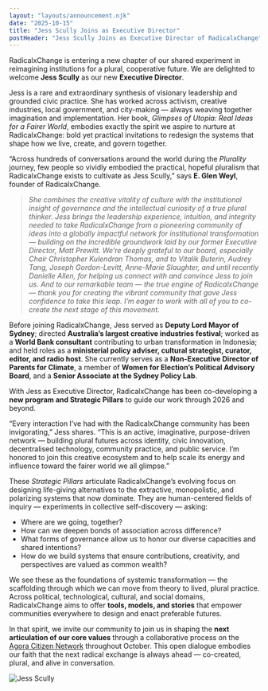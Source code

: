 ```yaml
---
layout: "layouts/announcement.njk"
date: "2025-10-15"
title: "Jess Scully Joins as Executive Director"
postHeader: "Jess Scully Joins as Executive Director of RadicalxChange"
---
```


RadicalxChange is entering a new chapter of our shared experiment in reimagining institutions for a plural, cooperative future. We are delighted to welcome **Jess Scully** as our new **Executive Director**.

Jess is a rare and extraordinary synthesis of visionary leadership and grounded civic practice. She has worked across activism, creative industries, local government, and city-making — always weaving together imagination and implementation. Her book, *Glimpses of Utopia: Real Ideas for a Fairer World*, embodies exactly the spirit we aspire to nurture at RadicalxChange: bold yet practical invitations to redesign the systems that shape how we live, create, and govern together.

“Across hundreds of conversations around the world during the *Plurality* journey, few people so vividly embodied the practical, hopeful pluralism that RadicalxChange exists to cultivate as Jess Scully,” says **E. Glen Weyl**, founder of RadicalxChange.

> *She combines the creative vitality of culture with the institutional insight of governance and the intellectual curiosity of a true plural thinker. Jess brings the leadership experience, intuition, and integrity needed to take RadicalxChange from a pioneering community of ideas into a globally impactful network for institutional transformation — building on the incredible groundwork laid by our former Executive Director, Matt Prewitt. We’re deeply grateful to our board, especially Chair Christopher Kulendran Thomas, and to Vitalik Buterin, Audrey Tang, Joseph Gordon-Levitt, Anne-Marie Slaughter, and until recently Danielle Allen, for helping us connect with and convince Jess to join us. And to our remarkable team — the true engine of RadicalxChange — thank you for creating the vibrant community that gave Jess confidence to take this leap. I’m eager to work with all of you to co-create the next stage of this movement.*

Before joining RadicalxChange, Jess served as **Deputy Lord Mayor of Sydney**; directed **Australia’s largest creative industries festival**; worked as a **World Bank consultant** contributing to urban transformation in Indonesia; and held roles as a **ministerial policy adviser, cultural strategist, curator, editor, and radio host**. She currently serves as a **Non-Executive Director of Parents for Climate**, a member of **Women for Election’s Political Advisory Board**, and a **Senior Associate at the Sydney Policy Lab**.

With Jess as Executive Director, RadicalxChange has been co-developing a **new program and Strategic Pillars** to guide our work through 2026 and beyond.

“Every interaction I’ve had with the RadicalxChange community has been invigorating,” Jess shares. “This is an active, imaginative, purpose-driven network — building plural futures across identity, civic innovation, decentralised technology, community practice, and public service. I’m honored to join this creative ecosystem and to help scale its energy and influence toward the fairer world we all glimpse.”

These *Strategic Pillars* articulate RadicalxChange’s evolving focus on designing life-giving alternatives to the extractive, monopolistic, and polarizing systems that now dominate. They are human-centered fields of inquiry — experiments in collective self-discovery — asking:

- Where are we going, together?
- How can we deepen bonds of association across difference?
- What forms of governance allow us to honor our diverse capacities and shared intentions?
- How do we build systems that ensure contributions, creativity, and perspectives are valued as common wealth?

We see these as the foundations of systemic transformation — the scaffolding through which we can move from theory to lived, plural practice. Across political, technological, cultural, and social domains, RadicalxChange aims to offer **tools, models, and stories** that empower communities everywhere to design and enact preferable futures.

In that spirit, we invite our community to join us in shaping the **next articulation of our core values** through a collaborative process on the [Agora Citizen Network](https://agoracitizen.network/feed/conversation/4OcpxQ) throughout October. This open dialogue embodies our faith that the next radical exchange is always ahead — co-created, plural, and alive in conversation.

![Jess Scully](/images/team/jess-scully.png)

